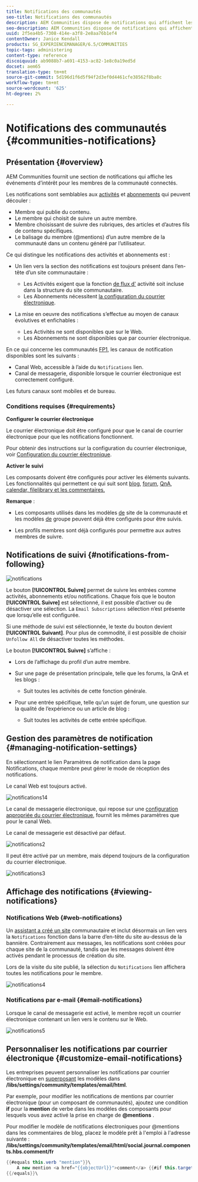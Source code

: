 ```yaml
---
title: Notifications des communautés
seo-title: Notifications des communautés
description: AEM Communities dispose de notifications qui affichent les événements d'intérêt pour le membre de la communauté connecté
seo-description: AEM Communities dispose de notifications qui affichent les événements d'intérêt pour le membre de la communauté connecté
uuid: 2f5ea4b5-7308-414e-a3f8-2e8aa76b1ef4
contentOwner: Janice Kendall
products: SG_EXPERIENCEMANAGER/6.5/COMMUNITIES
topic-tags: administering
content-type: reference
discoiquuid: ab9088b7-a691-4153-ac82-1e8c0a19ed5d
docset: aem65
translation-type: tm+mt
source-git-commit: 5d196d1f6d5f94f2d3ef0d4461cfe38562f8ba8c
workflow-type: tm+mt
source-wordcount: '625'
ht-degree: 2%

---
```



# Notifications des communautés {#communities-notifications}

## Présentation {#overview}

AEM Communities fournit une section de notifications qui affiche les événements d’intérêt pour les membres de la communauté connectés.

Les notifications sont semblables aux [activités](/help/communities/essentials-activities.md) et [abonnements](/help/communities/subscriptions.md) qui peuvent découler :

* Membre qui publie du contenu.
* Le membre qui choisit de suivre un autre membre.
* Membre choisissant de suivre des rubriques, des articles et d’autres fils de contenu spécifiques.
* Le balisage du membre (@mentions) d’un autre membre de la communauté dans un contenu généré par l’utilisateur.

Ce qui distingue les notifications des activités et abonnements est :

* Un lien vers la section des notifications est toujours présent dans l’en-tête d’un site communautaire :

   * Les Activités exigent que la fonction [de flux d&#39;](/help/communities/functions.md#activity-stream-function) activité soit incluse dans la structure du site communautaire.
   * Les Abonnements nécessitent [la configuration du courrier électronique](/help/communities/email.md).

* La mise en oeuvre des notifications s’effectue au moyen de canaux évolutives et enfichables :

   * Les Activités ne sont disponibles que sur le Web.
   * Les Abonnements ne sont disponibles que par courrier électronique.

En ce qui concerne les communautés [FP1](/help/communities/deploy-communities.md#latestfeaturepack), les canaux de notification disponibles sont les suivants :

* Canal Web, accessible à l’aide du `Notifications` lien.
* Canal de messagerie, disponible lorsque le courrier électronique est correctement configuré.

Les futurs canaux sont mobiles et de bureau.

### Conditions requises {#requirements}

**Configurer le courrier électronique**

Le courrier électronique doit être configuré pour que le canal de courrier électronique pour que les notifications fonctionnent.

Pour obtenir des instructions sur la configuration du courrier électronique, voir [Configuration du courrier électronique](/help/communities/analytics.md).

**Activer le suivi**

Les composants doivent être configurés pour activer les éléments suivants. Les fonctionnalités qui permettent ce qui suit sont [blog](/help/communities/blog-feature.md), [forum](/help/communities/forum.md), [QnA](/help/communities/working-with-qna.md), [calendar, filelibrary et les commentaires.](/help/communities/calendar.md)[](/help/communities/file-library.md)[](/help/communities/comments.md)

**Remarque** :

* Les composants utilisés dans les modèles [de](/help/communities/sites.md) site de la communauté et les modèles [de](/help/communities/tools-groups.md) groupe peuvent déjà être configurés pour être suivis.

* Les profils membres sont déjà configurés pour permettre aux autres membres de suivre.

## Notifications de suivi {#notifications-from-following}

![notifications](assets/notifications.png)

Le bouton **[!UICONTROL Suivre]** permet de suivre les entrées comme activités, abonnements et/ou notifications. Chaque fois que le bouton **[!UICONTROL Suivre]** est sélectionné, il est possible d’activer ou de désactiver une sélection. La `Email Subscriptions` sélection n’est présente que lorsqu’elle est configurée.

Si une méthode de suivi est sélectionnée, le texte du bouton devient **[!UICONTROL Suivant]**. Pour plus de commodité, il est possible de choisir `Unfollow All` de désactiver toutes les méthodes.

Le bouton **[!UICONTROL Suivre]** s’affiche :

* Lors de l’affichage du profil d’un autre membre.
* Sur une page de présentation principale, telle que les forums, la QnA et les blogs :

   * Suit toutes les activités de cette fonction générale.

* Pour une entrée spécifique, telle qu’un sujet de forum, une question sur la qualité de l’expérience ou un article de blog :

   * Suit toutes les activités de cette entrée spécifique.

## Gestion des paramètres de notification {#managing-notification-settings}

En sélectionnant le lien Paramètres de notification dans la page Notifications, chaque membre peut gérer le mode de réception des notifications.

Le canal Web est toujours activé.

![notifications14](assets/notifications1.png)

Le canal de messagerie électronique, qui repose sur une [configuration appropriée du courrier électronique](/help/communities/email.md), fournit les mêmes paramètres que pour le canal Web.

Le canal de messagerie est désactivé par défaut.

![notifications2](assets/notifications2.png)

Il peut être activé par un membre, mais dépend toujours de la configuration du courrier électronique.

![notifications3](assets/notifications3.png)

## Affichage des notifications {#viewing-notifications}

### Notifications Web {#web-notifications}

Un [assistant a créé un site](/help/communities/sites-console.md) communautaire et inclut désormais un lien vers la `Notifications` fonction dans la barre d’en-tête du site au-dessus de la bannière. Contrairement aux messages, les notifications sont créées pour chaque site de la communauté, tandis que les messages doivent être activés pendant le processus de création du site.

Lors de la visite du site publié, la sélection du `Notifications` lien affichera toutes les notifications pour le membre.

![notifications4](assets/notifications4.png)

### Notifications par e-mail {#email-notifications}

Lorsque le canal de messagerie est activé, le membre reçoit un courrier électronique contenant un lien vers le contenu sur le Web.

![notifications5](assets/notifications5.png)

## Personnaliser les notifications par courrier électronique {#customize-email-notifications}

Les entreprises peuvent personnaliser les notifications par courrier électronique en [superposant](/help/communities/client-customize.md#overlays) les modèles dans **/libs/settings/community/templates/email/html**.

Par exemple, pour modifier les notifications de mentions par courrier électronique (pour un composant de communautés), ajoutez une condition **if** pour la **mention** de verbe dans les modèles des composants pour lesquels vous avez activé la prise en charge de **@mentions** .

Pour modifier le modèle de notifications électroniques pour @mentions dans les commentaires de blog, placez le modèle prêt à l&#39;emploi à l&#39;adresse suivante : **/libs/settings/community/templates/email/html/social.journal.components.hbs.comment/fr**

```java
{{#equals this.verb "mention"}}\
    A new mention <a href="{{objectUrl}}">comment</a> {{#if this.target.properties.[jcr:title]}}to the article "{{{target.displayName}}}" {{/if}}was added by {{{user.name}}} on {{dateUtil this.published format="EEE, d MMM yyyy HH:mm:ss z"}}.\n \
{{/equals}}\
```

